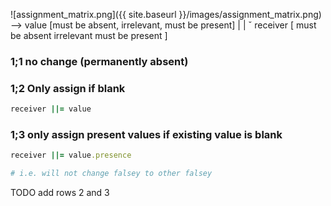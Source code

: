![assignment_matrix.png]({{ site.baseurl }}/images/assignment_matrix.png)
--> value [must be absent, irrelevant, must be present]
|
|
ˇ
receiver
[
must be absent
irrelevant
must be present
]


### 1;1 no change (permanently absent)

### 1;2 Only assign if blank

```ruby
receiver ||= value
```

### 1;3 only assign present values if existing value is blank

```ruby
receiver ||= value.presence

# i.e. will not change falsey to other falsey
```

TODO add rows 2 and 3
